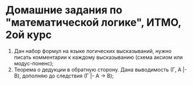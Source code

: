 Домашние задания по "математической логике", ИТМО, 2ой курс
====
1. Дан набор формул на языке логических высказываний, нужно писать комментарии к каждому высказыванию (схема аксиом или модус-поненс);
2. Теорема о дедукции в обратную сторону. Дана выводимость (Г, A |- B), дополняю до следствия (Г |- A -> B);

